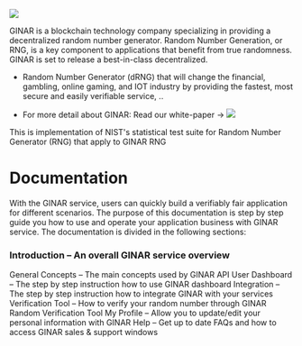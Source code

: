 [![](https://www.ginar.io/wp-content/themes/ginar/assets/img/logo1.svg)](https://ginar.io)


GINAR is a blockchain technology company specializing in providing a decentralized random number generator. Random Number Generation, or RNG, is a key component to applications that benefit from true randomness. GINAR is set to release a best-in-class decentralized.
- Random Number Generator (dRNG) that will change the financial, gambling, online gaming, and IOT industry by providing the fastest, most secure and easily verifiable service, ..

- For more detail about GINAR: Read our white-paper -> [![](https://img.shields.io/badge/docs-latest-af1a97.svg)](https://www.ginar.io/whitepaper-v2.0.pdf)

This is implementation of NIST's statistical test suite for Random Number Generator (RNG) that apply to GINAR RNG    


# Documentation

With the GINAR service, users can quickly build a verifiably fair application for different scenarios. The purpose of this documentation is step by step guide you how to use and operate your application business with GINAR service. The documentation is divided in the following sections:

### **Introduction** – An overall GINAR service overview
General Concepts – The main concepts used by GINAR
API User Dashboard – The step by step instruction how to use GINAR dashboard
Integration – The step by step instruction how to integrate GINAR with your services
Verification Tool – How to verify your random number through GINAR Random Verification Tool
My Profile – Allow you to update/edit your personal information with GINAR
Help – Get up to date FAQs and how to access GINAR sales & support windows
